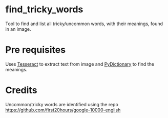 # find_tricky_words
Tool to find and list all tricky/uncommon words, with their meanings, found in an image.

# Pre requisites
Uses [Tesseract](https://pypi.org/project/pytesseract/) to extract text from image and [PyDictionary](https://pypi.org/project/PyDictionary/) to find the meanings.

# Credits
Uncommon/tricky words are identified using the repo https://github.com/first20hours/google-10000-english
